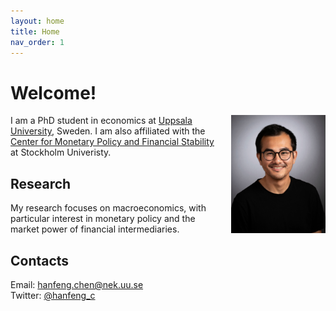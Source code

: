 ```yaml
---
layout: home
title: Home 
nav_order: 1
---
```


# Welcome!
<img src="/assets/images/w5_g_pNa.jpeg" align="right" alt="Profile picture" class="inline" style="width:30%;padding-left:5%;">


I am a PhD student in economics at [Uppsala University](https://www.nek.uu.se/?languageId=1), Sweden. I am also affiliated with the [Center for Monetary Policy and Financial Stability](https://www.su.se/center-for-monetary-policy-and-financial-stability/) at Stockholm Univeristy.


## Research
My research focuses on macroeconomics, with particular interest in monetary policy and the market power of financial intermediaries. 

## Contacts
Email: [hanfeng.chen@nek.uu.se](mailto:hanfeng.chen@nek.uu.se) <br />
Twitter: [@hanfeng_c](https://twitter.com/hanfeng_c)



